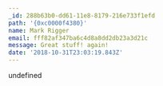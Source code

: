 ```yaml
---
_id: 288b63b0-dd61-11e8-8179-216e733f1efd
path: '{0xc0000f4380}'
name: Mark Rigger
email: fff82af347ba6c4d8a8dd2db23a3d21c
message: Great stuff! again!
date: '2018-10-31T23:03:19.843Z'
---
```

undefined
